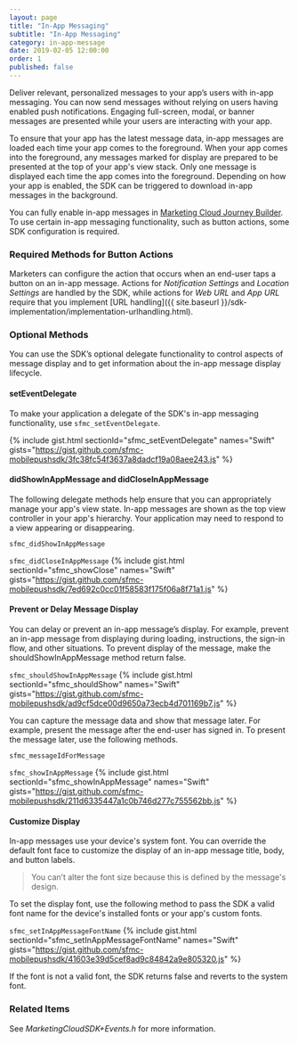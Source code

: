```yaml
---
layout: page
title: "In-App Messaging"
subtitle: "In-App Messaging"
category: in-app-message
date: 2019-02-05 12:00:00
order: 1
published: false
---
```


Deliver relevant, personalized messages to your app’s users with in-app messaging. You can now send messages without relying on users having enabled push notifications. Engaging full-screen, modal, or banner messages are presented while your users are interacting with your app.

To ensure that your app has the latest message data, in-app messages are loaded each time your app comes to the foreground. When your app comes into the foreground, any messages marked for display are prepared to be presented at the top of your app's view stack. Only one message is displayed each time the app comes into the foreground. Depending on how your app is enabled, the SDK can be triggered to download in-app messages in the background.

You can fully enable in-app messages in [Marketing Cloud Journey Builder](https://help.salesforce.com/articleView?id=mc_jb_configure_inapp_in_journey_builder.htm&type=5). To use certain in-app messaging functionality, such as button actions, some SDK configuration is required.

### Required Methods for Button Actions
Marketers can configure the action that occurs when an end-user taps a button on an in-app message. Actions for *Notification Settings* and *Location Settings* are handled by the SDK, while actions for *Web URL* and *App URL* require that you implement [URL handling]({{ site.baseurl }}/sdk-implementation/implementation-urlhandling.html).

### Optional Methods

You can use the SDK’s optional delegate functionality to control aspects of message display and to get information about the in-app message display lifecycle.

#### setEventDelegate

To make your application a delegate of the SDK's in-app messaging functionality, use `sfmc_setEventDelegate`.

{% include gist.html sectionId="sfmc_setEventDelegate" names="Swift" gists="https://gist.github.com/sfmc-mobilepushsdk/3fc38fc54f3637a8dadcf19a08aee243.js" %}

#### didShowInAppMessage and didCloseInAppMessage
The following delegate methods help ensure that you can appropriately manage your app's view state. In-app messages are shown as the top view controller in your app's hierarchy. Your application may need to respond to a view appearing or disappearing.

`sfmc_didShowInAppMessage`

`sfmc_didCloseInAppMessage`
{% include gist.html sectionId="sfmc_showClose" names="Swift" gists="https://gist.github.com/sfmc-mobilepushsdk/7ed692c0cc01f58583f175f06a8f71a1.js" %}

#### Prevent or Delay Message Display
You can delay or prevent an in-app message’s display. For example, prevent an in-app message from displaying during loading, instructions, the sign-in flow, and other situations. To prevent display of the message, make the shouldShowInAppMessage method return false.

`sfmc_shouldShowInAppMessage`
{% include gist.html sectionId="sfmc_shouldShow" names="Swift" gists="https://gist.github.com/sfmc-mobilepushsdk/ad9cf5dce00d9650a73ecb4d701169b7.js" %}

You can capture the message data and show that message later. For example, present the message after the end-user has signed in. To present the message later, use the following methods.

`sfmc_messageIdForMessage`

`sfmc_showInAppMessage`
{% include gist.html sectionId="sfmc_showInAppMessage" names="Swift" gists="https://gist.github.com/sfmc-mobilepushsdk/211d6335447a1c0b746d277c755562bb.js" %}

#### Customize Display

In-app messages use your device's system font. You can override the default font face to customize the display of an in-app message title, body, and button labels.

> You can’t alter the font size because this is defined by the message's design.

To set the display font, use the following method to pass the SDK a valid font name for the device's installed fonts or your app's custom fonts.

`sfmc_setInAppMessageFontName`
{% include gist.html sectionId="sfmc_setInAppMessageFontName" names="Swift" gists="https://gist.github.com/sfmc-mobilepushsdk/41603e39d5cef8ad9c84842a9e805320.js" %}

If the font is not a valid font, the SDK returns false and reverts to the system font.

### Related Items
See _MarketingCloudSDK+Events.h_ for more information.
